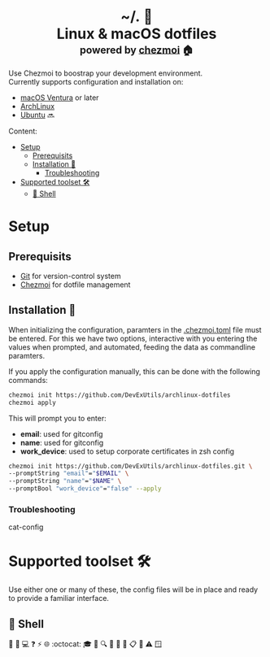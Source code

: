 <h1 align="center">
    <a name="top" title="dotfiles">~/.&nbsp;📂</a><br/>Linux & macOS dotfiles<br/> <sup><sub>powered by  <a href="https://www.chezmoi.io/">chezmoi</a> 🏠</sub></sup>
</h1>

Use Chezmoi to boostrap your development environment.  
Currently supports configuration and installation on:  

- [macOS Ventura][macOS] or later
- [ArchLinux][ArchLinux]
- [Ubuntu][Ubuntu] :soon:

Content:

- [Setup](#setup)
  - [Prerequisits](#prerequisits)
  - [Installation 🚀](#installation-)
    - [Troubleshooting](#troubleshooting)
- [Supported toolset 🛠️](#supported-toolset-️)
  - [🐚 Shell](#-shell)


# Setup

## Prerequisits

- [Git][Git] for version-control system
- [Chezmoi][Chezmoi] for dotfile management

## Installation 🚀

When initializing the configuration, paramters in the [.chezmoi.toml](home/.chezmoi.toml.tmpl) file must be entered.
For this we have two options, interactive with you entering the values when prompted, and automated, feeding the data as commandline paramters.

If you apply the configuration manually, this can be done with the following commands: 

```bash
chezmoi init https://github.com/DevExUtils/archlinux-dotfiles
chezmoi apply
```
This will prompt you to enter:
* **email**: used for gitconfig
* **name**: used for gitconfig
* **work_device**: used to setup corporate certificates in zsh config

```bash
chezmoi init https://github.com/DevExUtils/archlinux-dotfiles.git \
--promptString "email"="$EMAIL" \
--promptString "name"="$NAME" \
--promptBool "work_device"="false" --apply
```


### Troubleshooting 


cat-config

# Supported toolset 🛠️

Use either one or many of these, the config files will be in place and ready to provide a familiar interface.

## 🐚 Shell


:penguin:
:apple:
:computer:
:question:
:zap:
:globe_with_meridians:
:octocat:
:mortar_board:
:movie_camera:
:mag:
:hammer:
:scroll:
:telescope:
:clipboard:
:book:
:warning:
:window:

[macOS]: https://www.apple.com/macos/ventura/
[ArchLinux]: https://archlinux.org/
[Ubuntu]: https://ubuntu.com/
[Git]: https://git-scm.com/
[Chezmoi]: https://www.chezmoi.io/install/